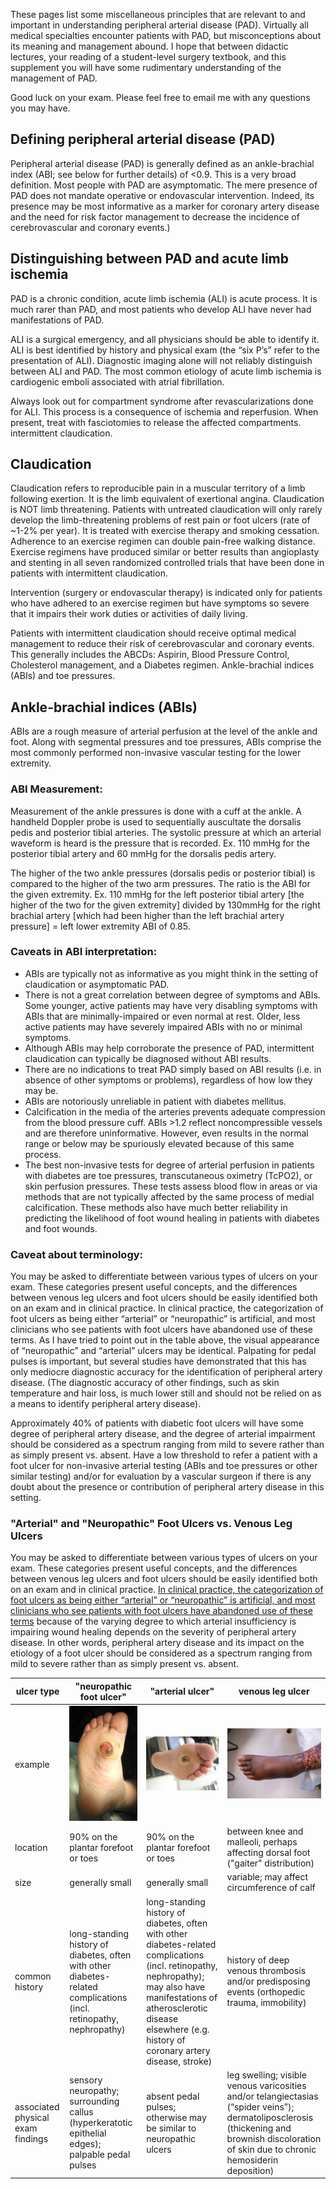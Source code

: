 <head>
<!-- Global site tag (gtag.js) - Google Analytics -->
<script async src="https://www.googletagmanager.com/gtag/js?id=G-YPLVGC5FDP"></script>
<script>
  window.dataLayer = window.dataLayer || [];
  function gtag(){dataLayer.push(arguments);}
  gtag('js', new Date());

  gtag('config', 'G-YPLVGC5FDP');
</script>
</head>

These pages list some miscellaneous principles that are relevant to and important in understanding peripheral arterial disease (PAD). Virtually all medical specialties encounter patients with PAD, but misconceptions about its meaning and management abound. I hope that between didactic lectures, your reading of a student-level surgery textbook, and this supplement you will have some rudimentary understanding of the management of PAD. 

Good luck on your exam. Please feel free to email me with any questions you may have.

## Defining peripheral arterial disease (PAD)

Peripheral arterial disease (PAD) is generally defined as an ankle-brachial index (ABI; see below for further details) of <0.9. This is a very broad definition. Most people with PAD are asymptomatic. The mere presence of PAD does not mandate operative or endovascular intervention. Indeed, its presence may be most informative as a marker for coronary artery disease and the need for risk factor management to decrease the incidence of cerebrovascular and coronary events.)

## Distinguishing between PAD and acute limb ischemia

PAD is a chronic condition, acute limb ischemia (ALI) is acute process. It is much rarer than PAD, and most patients who develop ALI have never had manifestations of PAD. 

ALI is a surgical emergency, and all physicians should be able to identify it. ALI is best identified by history and physical exam (the “six P’s” refer to the presentation of ALI). Diagnostic imaging alone will not reliably distinguish between ALI and PAD. The most common etiology of acute limb ischemia is cardiogenic emboli associated with atrial fibrillation. 

Always look out for compartment syndrome after revascularizations done for ALI. This process is a consequence of ischemia and reperfusion. When present, treat with fasciotomies to release the affected compartments.
intermittent claudication.

## Claudication
Claudication refers to reproducible pain in a muscular territory of a limb following exertion. It is the limb equivalent of exertional angina. Claudication is NOT limb threatening. Patients with untreated claudication will only rarely develop the limb-threatening problems of rest pain or foot ulcers (rate of ~1-2% per year). It is treated with exercise therapy and smoking cessation. Adherence to an exercise regimen can double pain-free walking distance. Exercise regimens have produced similar or better results than angioplasty and stenting in all seven randomized controlled trials that have been done in patients with intermittent claudication.

Intervention (surgery or endovascular therapy) is indicated only for patients who have adhered to an exercise regimen but have symptoms so severe that it impairs their work duties or activities of daily living.

Patients with intermittent claudication should receive optimal medical management to reduce their risk of cerebrovascular and coronary events. This generally includes the ABCDs: Aspirin, Blood Pressure Control, Cholesterol management, and a Diabetes regimen.
Ankle-brachial indices (ABIs) and toe pressures.

## Ankle-brachial indices (ABIs)
ABIs are a rough measure of arterial perfusion at the level of the ankle and foot. Along with segmental pressures and toe pressures, ABIs comprise the most commonly performed non-invasive vascular testing for the lower extremity.

### ABI Measurement:
Measurement of the ankle pressures is done with a cuff at the ankle. A handheld Doppler probe is used to sequentially auscultate the dorsalis pedis and posterior tibial arteries. The systolic pressure at which an arterial waveform is heard is the pressure that is recorded. Ex. 110 mmHg for the posterior tibial artery and 60 mmHg for the dorsalis pedis artery.  

The higher of the two ankle pressures (dorsalis pedis or posterior tibial) is compared to the higher of the two arm pressures. The ratio is the ABI for the given extremity. Ex. 110 mmHg for the left posterior tibial artery [the higher of the two for the given extremity] divided by 130mmHg for the right brachial artery [which had been higher than the left brachial artery pressure] = left lower extremity ABI of 0.85.

### Caveats in ABI interpretation:
<ul>
<li>ABIs are typically not as informative as you might think in the setting of claudication or asymptomatic PAD. 
<li>There is not a great correlation between degree of symptoms and ABIs. Some younger, active patients may have very disabling symptoms with ABIs that are minimally-impaired or even normal at rest. Older, less active patients may have severely impaired ABIs with no or minimal symptoms.</li>
<li>Although ABIs may help corroborate the presence of PAD, intermittent claudication can typically be diagnosed without ABI results.</li>
<li>There are no indications to treat PAD simply based on ABI results (i.e. in absence of other symptoms or problems), regardless of how low they may be.</li>
<li>ABIs are notoriously unreliable in patient with diabetes mellitus.</li>
<li>Calcification in the media of the arteries prevents adequate compression from the blood pressure cuff. ABIs >1.2 reflect noncompressible vessels and are therefore uninformative. However, even results in the normal range or below may be spuriously elevated because of this same process.</li>
<li>The best non-invasive tests for degree of arterial perfusion in patients with diabetes are toe pressures, transcutaneous oximetry (TcPO2), or skin perfusion pressures. These tests assess blood flow in areas or via methods that are not typically affected by the same process of medial calcification. These methods also have much better reliability in predicting the likelihood of foot wound healing in patients with diabetes and foot wounds.</li>
</ul>
  
### Caveat about terminology:
You may be asked to differentiate between various types of ulcers on your exam. These categories present useful concepts, and the differences between venous leg ulcers and foot ulcers should be easily identified both on an exam and in clinical practice. In clinical practice, the categorization of foot ulcers as being either “arterial” or “neuropathic” is artificial, and most clinicians who see patients with foot ulcers have abandoned use of these terms. As I have tried to point out in the table above, the visual appearance of “neuropathic” and “arterial” ulcers may be identical. Palpating for pedal pulses is important, but several studies have demonstrated that this has only mediocre diagnostic accuracy for the identification of peripheral artery disease. (The diagnostic accuracy of other findings, such as skin temperature and hair loss, is much lower still and should not be relied on as a means to identify peripheral artery disease). 

Approximately 40% of patients with diabetic foot ulcers will have some degree of peripheral artery disease, and the degree of arterial impairment should be considered as a spectrum ranging from mild to severe rather than as simply present vs. absent. Have a low threshold to refer a patient with a foot ulcer for non-invasive arterial testing (ABIs and toe pressures or other similar testing) and/or for evaluation by a vascular surgeon if there is any doubt about the presence or contribution of peripheral artery disease in this setting.

### "Arterial" and "Neuropathic" Foot Ulcers vs. Venous Leg Ulcers

You may be asked to differentiate between various types of ulcers on your exam. These categories present useful concepts, and the differences between venous leg ulcers and foot ulcers should be easily identified both on an exam and in clinical practice. <u>In clinical practice, the categorization of foot ulcers as being either “arterial” or “neuropathic” is artificial, and most clinicians who see patients with foot ulcers have abandoned use of these terms</u> because of the varying degree to which arterial insufficiency is impairing wound healing depends on the severity of peripheral artery disease. In other words, peripheral artery disease and its impact on the etiology of a foot ulcer should be considered as a spectrum ranging from mild to severe rather than as simply present vs. absent. 

| ulcer type | "neuropathic foot ulcer" | "arterial ulcer" | venous leg ulcer |
| ---- | ----- | ----- | ----- |
| example | ![neuropathic ulcer](assets/FootUlcerA.jpg) | ![arterial ulcer](assets/FootUlcerB.jpg) | ![neuropathic ulcer](assets/CalfUlcerC.jpg) |
| location | 90% on the plantar forefoot or toes | 90% on the plantar forefoot or toes | between knee and malleoli, perhaps affecting dorsal foot ("gaiter" distribution) |
| size | generally small | generally small | variable; may affect circumference of calf |
| common history | long-standing history of diabetes, often with other diabetes-related complications (incl. retinopathy, nephropathy) | long-standing history of diabetes, often with other diabetes-related complications (incl. retinopathy, nephropathy); may also have manifestations of atherosclerotic disease elsewhere (e.g. history of coronary artery disease, stroke) |  history of deep venous thrombosis and/or predisposing events (orthopedic trauma, immobility) |
| associated physical exam findings | sensory neuropathy; surrounding callus (hyperkeratotic epithelial edges); palpable pedal pulses | absent pedal pulses; otherwise may be similar to neuropathic ulcers | leg swelling; visible venous varicosities and/or telangiectasias (“spider veins”); dermatoliposclerosis (thickening and brownish discoloration of skin due to chronic hemosiderin deposition) |

 

